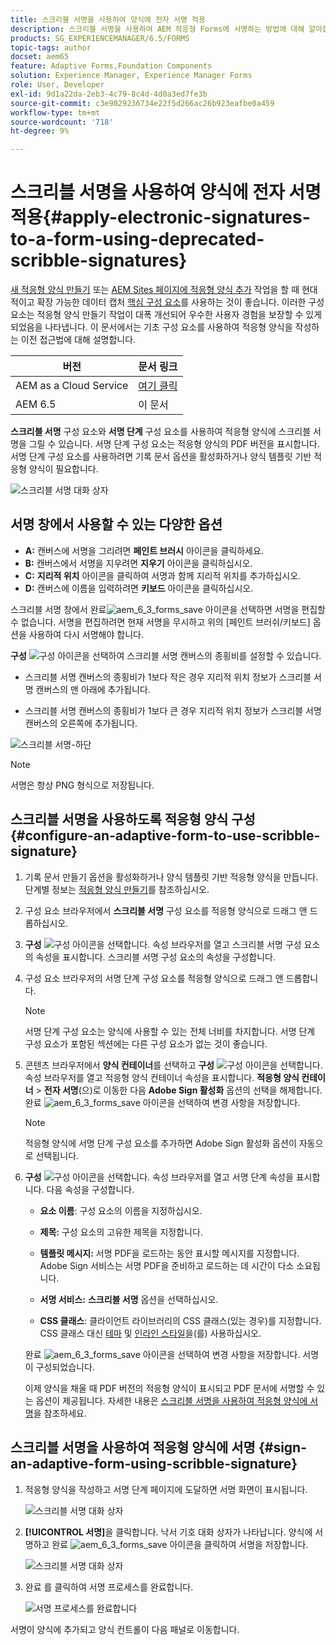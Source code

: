 ```yaml
---
title: 스크리블 서명을 사용하여 양식에 전자 서명 적용
description: 스크리블 서명을 사용하여 AEM 적응형 Forms에 서명하는 방법에 대해 알아봅니다. 낙서 서명 및 서명 단계를 사용하여 양식에 서명을 그릴 수 있습니다.
products: SG_EXPERIENCEMANAGER/6.5/FORMS
topic-tags: author
docset: aem65
feature: Adaptive Forms,Foundation Components
solution: Experience Manager, Experience Manager Forms
role: User, Developer
exl-id: 9d1a22da-2eb3-4c79-8c4d-4d0a3ed7fe3b
source-git-commit: c3e9029236734e22f5d266ac26b923eafbe0a459
workflow-type: tm+mt
source-wordcount: '718'
ht-degree: 9%

---
```


# 스크리블 서명을 사용하여 양식에 전자 서명 적용{#apply-electronic-signatures-to-a-form-using-deprecated-scribble-signatures}

<span class="preview"> [새 적응형 양식 만들기](/help/forms/using/create-an-adaptive-form-core-components.md) 또는 [AEM Sites 페이지에 적응형 양식 추가](/help/forms/using/create-or-add-an-adaptive-form-to-aem-sites-page.md) 작업을 할 때 현대적이고 확장 가능한 데이터 캡처 [핵심 구성 요소](https://experienceleague.adobe.com/docs/experience-manager-core-components/using/adaptive-forms/introduction.html)를 사용하는 것이 좋습니다. 이러한 구성 요소는 적응형 양식 만들기 작업이 대폭 개선되어 우수한 사용자 경험을 보장할 수 있게 되었음을 나타냅니다. 이 문서에서는 기초 구성 요소를 사용하여 적응형 양식을 작성하는 이전 접근법에 대해 설명합니다. </span>


| 버전 | 문서 링크 |
| -------- | ---------------------------- |
| AEM as a Cloud Service | [여기 클릭](https://experienceleague.adobe.com/docs/experience-manager-cloud-service/content/forms/adaptive-forms-authoring/authoring-adaptive-forms-foundation-components/add-components-to-an-adaptive-form/signing-forms-using-scribble.html) |
| AEM 6.5 | 이 문서 |


**스크리블 서명** 구성 요소와 **서명 단계** 구성 요소를 사용하여 적응형 양식에 스크리블 서명을 그릴 수 있습니다. 서명 단계 구성 요소는 적응형 양식의 PDF 버전을 표시합니다. 서명 단계 구성 요소를 사용하려면 기록 문서 옵션을 활성화하거나 양식 템플릿 기반 적응형 양식이 필요합니다.

![스크리블 서명 대화 상자](/help/forms/using/assets/scribble-signature.png)

## 서명 창에서 사용할 수 있는 다양한 옵션

* **A:** 캔버스에 서명을 그리려면 **페인트 브러시** 아이콘을 클릭하세요.
* **B:** 캔버스에서 서명을 지우려면 **지우기** 아이콘을 클릭하십시오.
* **C:** **지리적 위치** 아이콘을 클릭하여 서명과 함께 지리적 위치를 추가하십시오.
* **D:** 캔버스에 이름을 입력하려면 **키보드** 아이콘을 클릭하십시오.

스크리블 서명 창에서 완료![aem_6_3_forms_save](assets/aem_6_3_forms_save.png) 아이콘을 선택하면 서명을 편집할 수 없습니다. 서명을 편집하려면 현재 서명을 무시하고 위의 [페인트 브러쉬/키보드] 옵션을 사용하여 다시 서명해야 합니다.

**구성** ![구성](assets/configure.png) 아이콘을 선택하여 스크리블 서명 캔버스의 종횡비를 설정할 수 있습니다.
* 스크리블 서명 캔버스의 종횡비가 1보다 작은 경우 지리적 위치 정보가 스크리블 서명 캔버스의 맨 아래에 추가됩니다.

* 스크리블 서명 캔버스의 종횡비가 1보다 큰 경우 지리적 위치 정보가 스크리블 서명 캔버스의 오른쪽에 추가됩니다.

![스크리블 서명-하단](/help/forms/using/assets/scribble-signature-aspectratio.PNG)


>[!NOTE]
>
>서명은 항상 PNG 형식으로 저장됩니다.
>

## 스크리블 서명을 사용하도록 적응형 양식 구성 {#configure-an-adaptive-form-to-use-scribble-signature}

1. 기록 문서 만들기 옵션을 활성화하거나 양식 템플릿 기반 적응형 양식을 만듭니다. 단계별 정보는 [적응형 양식 만들기](../../forms/using/creating-adaptive-form.md)를 참조하십시오.
1. 구성 요소 브라우저에서 **스크리블 서명** 구성 요소를 적응형 양식으로 드래그 앤 드롭하십시오.
1. **구성** ![구성](assets/configure.png) 아이콘을 선택합니다. 속성 브라우저를 열고 스크리블 서명 구성 요소의 속성을 표시합니다. 스크리블 서명 구성 요소의 속성을 구성합니다.
1. 구성 요소 브라우저의 서명 단계 구성 요소를 적응형 양식으로 드래그 앤 드롭합니다.

   >[!NOTE]
   >
   >서명 단계 구성 요소는 양식에 사용할 수 있는 전체 너비를 차지합니다. 서명 단계 구성 요소가 포함된 섹션에는 다른 구성 요소가 없는 것이 좋습니다.
   >

1. 콘텐츠 브라우저에서 **양식 컨테이너**&#x200B;를 선택하고 **구성** ![구성](/help/forms/using/assets/configure.png) 아이콘을 선택합니다. 속성 브라우저를 열고 적응형 양식 컨테이너 속성을 표시합니다. **적응형 양식 컨테이너** > **전자 서명**(으)로 이동한 다음 **Adobe Sign 활성화** 옵션의 선택을 해제합니다. 완료 ![aem_6_3_forms_save](assets/aem_6_3_forms_save.png) 아이콘을 선택하여 변경 사항을 저장합니다.

   >[!NOTE]
   >
   >적응형 양식에 서명 단계 구성 요소를 추가하면 Adobe Sign 활성화 옵션이 자동으로 선택됩니다.
   >

1. **구성** ![구성](assets/configure.png) 아이콘을 선택합니다. 속성 브라우저를 열고 서명 단계 속성을 표시합니다. 다음 속성을 구성합니다.

   * **요소 이름**: 구성 요소의 이름을 지정하십시오.

   * **제목:** 구성 요소의 고유한 제목을 지정합니다.
   * **템플릿 메시지:** 서명 PDF을 로드하는 동안 표시할 메시지를 지정합니다. Adobe Sign 서비스는 서명 PDF을 준비하고 로드하는 데 시간이 다소 소요됩니다.
   * **서명 서비스:** **스크리블 서명** 옵션을 선택하십시오.

   * **CSS 클래스**: 클라이언트 라이브러리의 CSS 클래스(있는 경우)를 지정합니다. CSS 클래스 대신 [테마](../../forms/using/themes.md) 및 [인라인 스타일](../../forms/using/inline-style-adaptive-forms.md)을(를) 사용하십시오.

   완료 ![aem_6_3_forms_save](assets/aem_6_3_forms_save.png) 아이콘을 선택하여 변경 사항을 저장합니다. 서명이 구성되었습니다.

   이제 양식을 채울 때 PDF 버전의 적응형 양식이 표시되고 PDF 문서에 서명할 수 있는 옵션이 제공됩니다. 자세한 내용은 [스크리블 서명을 사용하여 적응형 양식에 서명](../../forms/using/signing-forms-using-scribble.md#sign-an-adaptive-form-using-scribble-signature)을 참조하세요.

## 스크리블 서명을 사용하여 적응형 양식에 서명 {#sign-an-adaptive-form-using-scribble-signature}

1. 적응형 양식을 작성하고 서명 단계 페이지에 도달하면 서명 화면이 표시됩니다.

   ![스크리블 서명 대화 상자](/help/forms/using/assets/esignscribblesign.jpg)

1. **[!UICONTROL 서명]**&#x200B;을 클릭합니다. 낙서 기호 대화 상자가 나타납니다. 양식에 서명하고 완료 ![aem_6_3_forms_save](assets/aem_6_3_forms_save.png) 아이콘을 클릭하여 서명을 저장합니다.

   ![스크리블 서명 대화 상자](/help/forms/using/assets/scribblewidget.png)

1. 완료 를 클릭하여 서명 프로세스를 완료합니다.

   ![서명 프로세스를 완료합니다](/help/forms/using/assets/scribblecomplete.jpg)

서명이 양식에 추가되고 양식 컨트롤이 다음 패널로 이동합니다.
